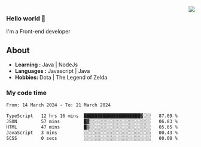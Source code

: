 <img align='right' src="https://github-readme-stats.vercel.app/api?username=jumodada&show_icons=true&theme=vue">

### Hello world 👋

I'm a Front-end developer 
    
## About
-  **Learning :** Java | NodeJs
-  **Languages :** Javascript | Java
-  **Hobbies:** Dota | The Legend of Zelda

### My code time

<!--START_SECTION:waka-->

```txt
From: 14 March 2024 - To: 21 March 2024

TypeScript   12 hrs 16 mins  █████████████████████▓░░░   87.09 %
JSON         57 mins         █▓░░░░░░░░░░░░░░░░░░░░░░░   06.83 %
HTML         47 mins         █▒░░░░░░░░░░░░░░░░░░░░░░░   05.65 %
JavaScript   3 mins          ░░░░░░░░░░░░░░░░░░░░░░░░░   00.43 %
SCSS         0 secs          ░░░░░░░░░░░░░░░░░░░░░░░░░   00.00 %
```

<!--END_SECTION:waka-->
